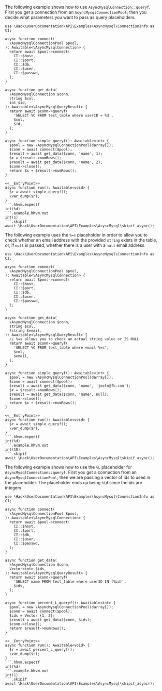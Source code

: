 The following example shows how to use `AsyncMysqlConnection::queryf`. First you get a connection from an `AsyncMysqlConnectionPool`; then you decide what parameters you want to pass as query placeholders.

```basic-usage.php
use \Hack\UserDocumentation\API\Examples\AsyncMysql\ConnectionInfo as CI;

async function connect(
  \AsyncMysqlConnectionPool $pool,
): Awaitable<\AsyncMysqlConnection> {
  return await $pool->connect(
    CI::$host,
    CI::$port,
    CI::$db,
    CI::$user,
    CI::$passwd,
  );
}

async function get_data(
  \AsyncMysqlConnection $conn,
  string $col,
  int $id,
): Awaitable<\AsyncMysqlQueryResult> {
  return await $conn->queryf(
    'SELECT %C FROM test_table where userID = %d',
    $col,
    $id,
  );
}

async function simple_queryf(): Awaitable<int> {
  $pool = new \AsyncMysqlConnectionPool(darray[]);
  $conn = await connect($pool);
  $result = await get_data($conn, 'name', 1);
  $x = $result->numRows();
  $result = await get_data($conn, 'name', 2);
  $conn->close();
  return $x + $result->numRows();
}

<<__EntryPoint>>
async function run(): Awaitable<void> {
  $r = await simple_queryf();
  \var_dump($r);
}
```.hhvm.expectf
int(%d)
```.example.hhvm.out
int(1)
```.skipif
await \Hack\UserDocumentation\API\Examples\AsyncMysql\skipif_async();
```

The following example uses the `%=s` placeholder in order to allow you to check whether an email address with the provided `string` exists in the table, or, if `null` is passed, whether there is a user with a `null` email address.

```percent-equal-placeholders.php
use \Hack\UserDocumentation\API\Examples\AsyncMysql\ConnectionInfo as CI;

async function connect(
  \AsyncMysqlConnectionPool $pool,
): Awaitable<\AsyncMysqlConnection> {
  return await $pool->connect(
    CI::$host,
    CI::$port,
    CI::$db,
    CI::$user,
    CI::$passwd,
  );
}

async function get_data(
  \AsyncMysqlConnection $conn,
  string $col,
  ?string $email,
): Awaitable<\AsyncMysqlQueryResult> {
  // %=s allows you to check an actual string value or IS NULL
  return await $conn->queryf(
    'SELECT %C FROM test_table where email %=s',
    $col,
    $email,
  );
}

async function simple_queryf(): Awaitable<int> {
  $pool = new \AsyncMysqlConnectionPool(darray[]);
  $conn = await connect($pool);
  $result = await get_data($conn, 'name', 'joelm@fb.com');
  $x = $result->numRows();
  $result = await get_data($conn, 'name', null);
  $conn->close();
  return $x + $result->numRows();
}

<<__EntryPoint>>
async function run(): Awaitable<void> {
  $r = await simple_queryf();
  \var_dump($r);
}
```.hhvm.expectf
int(%d)
```.example.hhvm.out
int(18)
```.skipif
await \Hack\UserDocumentation\API\Examples\AsyncMysql\skipif_async();
```

The following example shows how to use the `%L` placeholder for `AsyncMysqlConnection::queryf`. First you get a connection from an `AsyncMysqlConnectionPool`; then we are passing a vector of ids to used in the placeholder. The placeholder ends up being `%Ld` since the ids are integers.

```percent-L-placeholders.php
use \Hack\UserDocumentation\API\Examples\AsyncMysql\ConnectionInfo as CI;

async function connect(
  \AsyncMysqlConnectionPool $pool,
): Awaitable<\AsyncMysqlConnection> {
  return await $pool->connect(
    CI::$host,
    CI::$port,
    CI::$db,
    CI::$user,
    CI::$passwd,
  );
}

async function get_data(
  \AsyncMysqlConnection $conn,
  Vector<int> $ids,
): Awaitable<\AsyncMysqlQueryResult> {
  return await $conn->queryf(
    'SELECT name FROM test_table where userID IN (%Ld)',
    $ids,
  );
}

async function percent_L_queryf(): Awaitable<int> {
  $pool = new \AsyncMysqlConnectionPool(darray[]);
  $conn = await connect($pool);
  $ids = Vector {1, 2};
  $result = await get_data($conn, $ids);
  $conn->close();
  return $result->numRows();
}

<<__EntryPoint>>
async function run(): Awaitable<void> {
  $r = await percent_L_queryf();
  \var_dump($r);
}
```.hhvm.expectf
int(%d)
```.example.hhvm.out
int(1)
```.skipif
await \Hack\UserDocumentation\API\Examples\AsyncMysql\skipif_async();
```
